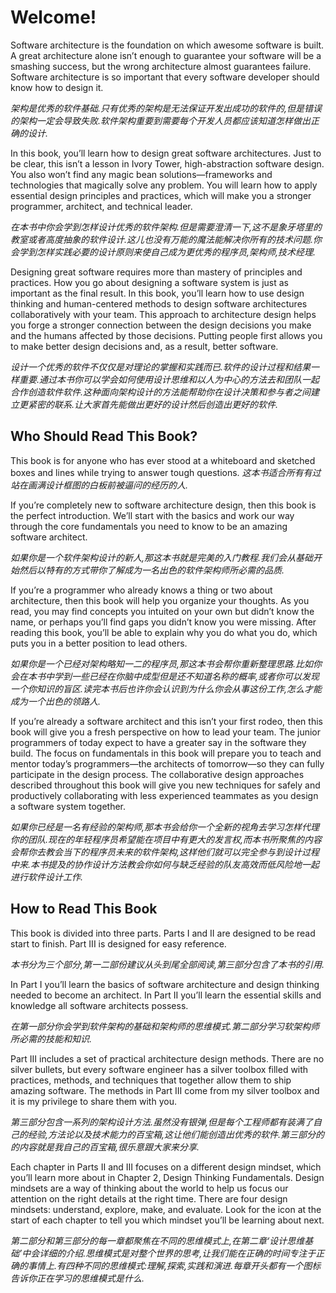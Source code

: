 # Welcome!

Software architecture is the foundation on which awesome software is built. A great architecture alone isn’t enough to guarantee your software will be a smashing success, but the wrong architecture almost guarantees failure. Software architecture is so important that every software developer should know how to design it.

*架构是优秀的软件基础.只有优秀的架构是无法保证开发出成功的软件的,但是错误的架构一定会导致失败.软件架构重要到需要每个开发人员都应该知道怎样做出正确的设计.*

In this book, you’ll learn how to design great software architectures. Just to be clear, this isn’t a lesson in Ivory Tower, high-abstraction software design. You also won’t find any magic bean solutions—frameworks and technologies that magically solve any problem. You will learn how to apply essential design principles and practices, which will make you a stronger programmer, architect, and technical leader.

*在本书中你会学到怎样设计优秀的软件架构.但是需要澄清一下,这不是象牙塔里的教室或者高度抽象的软件设计.这儿也没有万能的魔法能解决你所有的技术问题.你会学到怎样实践必要的设计原则来使自己成为更优秀的程序员,架构师,技术经理.*

Designing great software requires more than mastery of principles and practices. How you go about designing a software system is just as important as the final result. In this book, you’ll learn how to use design thinking and human-centered methods to design software architectures collaboratively with your team. This approach to architecture design helps you forge a stronger connection between the design decisions you make and the humans affected by those decisions. Putting people first allows you to make better design decisions and, as a result, better software.

*设计一个优秀的软件不仅仅是对理论的掌握和实践而已.软件的设计过程和结果一样重要.通过本书你可以学会如何使用设计思维和以人为中心的方法去和团队一起合作创造软件软件.这种面向架构设计的方法能帮助你在设计决策和参与者之间建立更紧密的联系.让大家首先能做出更好的设计然后创造出更好的软件.*

## Who Should Read This Book?

This book is for anyone who has ever stood at a whiteboard and sketched boxes and lines while trying to answer tough questions.
*这本书适合所有有过站在画满设计框图的白板前被逼问的经历的人.*

If you’re completely new to software architecture design, then this book is the perfect introduction. We’ll start with the basics and work our way through the core fundamentals you need to know to be an amazing software architect.

*如果你是一个软件架构设计的新人,那这本书就是完美的入门教程.我们会从基础开始然后以特有的方式带你了解成为一名出色的软件架构师所必需的品质.*

If you’re a programmer who already knows a thing or two about architecture, then this book will help you organize your thoughts. As you read, you may find concepts you intuited on your own but didn’t know the name, or perhaps you’ll find gaps you didn’t know you were missing. After reading this book, you’ll be able to explain why you do what you do, which puts you in a better position to lead others.

*如果你是一个已经对架构略知一二的程序员,那这本书会帮你重新整理思路.比如你会在本书中学到一些已经在你脑中成型但是还不知道名称的概率,或者你可以发现一个你知识的盲区.读完本书后也许你会认识到为什么你会从事这份工作,怎么才能成为一个出色的领路人.*

If you’re already a software architect and this isn’t your first rodeo, then this book will give you a fresh perspective on how to lead your team. The junior programmers of today expect to have a greater say in the software they build. The focus on fundamentals in this book will prepare you to teach and mentor today’s programmers—the architects of tomorrow—so they can fully participate in the design process. The collaborative design approaches described throughout this book will give you new techniques for safely and productively collaborating with less experienced teammates as you design a software system together.

*如果你已经是一名有经验的架构师,那本书会给你一个全新的视角去学习怎样代理你的团队.现在的年轻程序员希望能在项目中有更大的发言权,而本书所聚焦的内容会帮你去教会当下的程序员未来的软件架构,这样他们就可以完全参与到设计过程中来.本书提及的协作设计方法教会你如何与缺乏经验的队友高效而低风险地一起进行软件设计工作.*

## How to Read This Book

This book is divided into three parts. Parts I and II are designed to be read start to finish. Part III is designed for easy reference.

*本书分为三个部分,第一二部份建议从头到尾全部阅读,第三部分包含了本书的引用.*

In Part I you’ll learn the basics of software architecture and design thinking needed to become an architect.
In Part II you’ll learn the essential skills and knowledge all software architects possess.

*在第一部分你会学到软件架构的基础和架构师的思维模式.第二部分学习软架构师所必需的技能和知识.*

Part III includes a set of practical architecture design methods. There are no silver bullets, but every software engineer has a silver toolbox filled with practices, methods, and techniques that together allow them to ship amazing software. The methods in Part III come from my silver toolbox and it is my privilege to share them with you.

*第三部分包含一系列的架构设计方法.虽然没有银弹,但是每个工程师都有装满了自己的经验,方法论以及技术能力的百宝箱,这让他们能创造出优秀的软件.第三部分的的内容就是我自己的百宝箱,很乐意跟大家来分享.*

Each chapter in Parts II and III focuses on a different design mindset, which you’ll learn more about in Chapter 2, ​Design Thinking Fundamentals​. Design mindsets are a way of thinking about the world to help us focus our attention on the right details at the right time. There are four design mindsets: understand, explore, make, and evaluate. Look for the icon at the start of each chapter to tell you which mindset you’ll be learning about next.

*第二部分和第三部分的每一章都聚焦在不同的思维模式上,在第二章‘设计思维基础’中会详细的介绍.思维模式是对整个世界的思考,让我们能在正确的时间专注于正确的事情上.有四种不同的思维模式:理解,探索,实践和演进.每章开头都有一个图标告诉你正在学习的思维模式是什么.*
